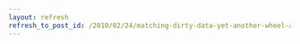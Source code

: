 ```yaml
---
layout: refresh
refresh_to_post_id: /2010/02/24/matching-dirty-data-yet-another-wheel-anjanette-young-and-jeff-sherwood-code4lib-2010
---
```


